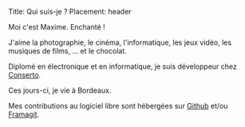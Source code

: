 Title: Qui suis-je ?
Placement: header

<p class="lead">
  Moi c'est Maxime. Enchanté !
</p>

J'aime la photographie, le cinéma, l'informatique, les jeux vidéo, les musiques de films, ... et  le chocolat.

Diplomé en électronique et en informatique, je suis développeur chez [Conserto](https://conserto.pro/).

Ces jours-ci, je vie à Bordeaux.

Mes contributions au logiciel libre sont hébergées sur [Github](https://github.com/mlcdf) et/ou [Framagit](https://framagit.com/mlcdf).
